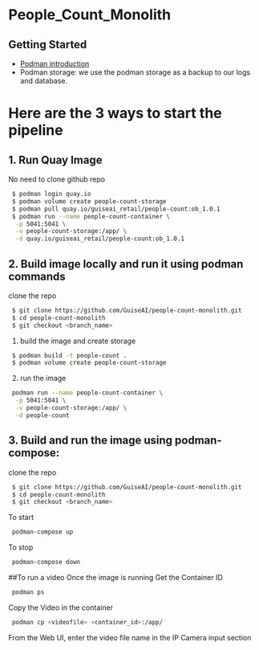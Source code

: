 # People_Count_Monolith 

## Getting Started
- [Podman introduction](https://docs.google.com/document/d/1xCdkYFhxJZ0CFcx8qAWM4bllG80WI3mCfBJfB-kdIKI/edit?usp=sharing)
- Podman storage: we use the podman storage as a backup to our logs and database.

# Here are the 3 ways to start the pipeline

## 1. Run Quay Image

No need to clone github repo

```sh
 $ podman login quay.io
 $ podman volume create people-count-storage
 $ podman pull quay.io/guiseai_retail/people-count:ob_1.0.1
 $ podman run --name people-count-container \
  -p 5041:5041 \
  -v people-count-storage:/app/ \
  -d quay.io/guiseai_retail/people-count:ob_1.0.1
```

## 2. Build image locally and run it using podman commands

clone the repo
```sh
 $ git clone https://github.com/GuiseAI/people-count-monolith.git
 $ cd people-count-monolith
 $ git checkout <branch_name>
```

1. build the image and create storage
```sh
 $ podman build -t people-count .
 $ podman volume create people-count-storage
```

2. run the image
```sh
 podman run --name people-count-container \
  -p 5041:5041 \
  -v people-count-storage:/app/ \
  -d people-count
```

## 3. Build and run the image using podman-compose:

clone the repo
```sh
 $ git clone https://github.com/GuiseAI/people-count-monolith.git
 $ cd people-count-monolith
 $ git checkout <branch_name>
```

To start
```sh
 podman-compose up
```

To stop
```sh
 podman-compose down
```

##To run a video
Once the image is running
Get the Container ID
```sh
 podman ps
```
Copy the Video in the container
```sh
 podman cp <videofile> <container_id>:/app/
```
From the Web UI, enter the video file name in the IP Camera input section

